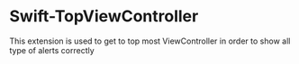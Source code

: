 # Swift-TopViewController
This extension is used to get to top most ViewController in order to show all type of alerts correctly
